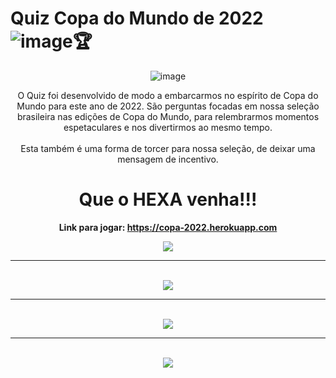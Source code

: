 # Quiz Copa do Mundo de 2022 ![image](https://user-images.githubusercontent.com/106918230/198836135-b740be5f-f58d-4a0e-b547-db05b4bce187.png)🏆

<div align="center"> 

 ![image](https://user-images.githubusercontent.com/106918230/198836316-775eba67-a0f9-4f98-ab41-d85375ad2b1e.png)

<div/>

O Quiz foi desenvolvido de modo a embarcarmos no espírito de Copa do Mundo para este ano de 2022.
São perguntas focadas em nossa seleção brasileira nas edições de Copa do Mundo, para relembrarmos momentos espetaculares e nos divertirmos ao mesmo tempo.
<br/>
<br/>
Esta também é uma forma de torcer para nossa seleção, de deixar uma mensagem de incentivo.
<br/>
# Que o HEXA venha!!!
<strong>Link para jogar:<strong/> https://copa-2022.herokuapp.com
<br/>
<div align="center"> 
<img src="https://user-images.githubusercontent.com/106918230/198837763-6f14c7f9-4999-404e-b974-61fa3b3d0839.png"/>
<br/>
<hr/>
<br/>
<img src="https://user-images.githubusercontent.com/106918230/198837766-8d606ccb-1ddd-4174-985d-6768e96a28f6.png"/>
<br/>
<hr/>
<br/>
<img src="https://user-images.githubusercontent.com/106918230/198837769-1c7ffaaf-f5cc-4918-bd9f-34bf1c67b05a.png"/>
<br/>
<hr/>
<br/>
<img src="https://user-images.githubusercontent.com/106918230/198837770-a058d033-fdb7-416c-8e77-3f143991dbea.png"/>


<div/>
